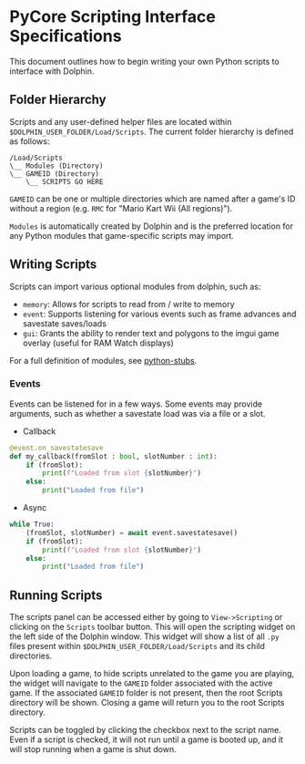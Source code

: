 # PyCore Scripting Interface Specifications

This document outlines how to begin writing your own Python scripts to interface with Dolphin.

## Folder Hierarchy
Scripts and any user-defined helper files are located within `$DOLPHIN_USER_FOLDER/Load/Scripts`. The current folder hierarchy is defined as follows:

```
/Load/Scripts
\__ Modules (Directory)
\__ GAMEID (Directory)
    \__ SCRIPTS GO HERE
```
`GAMEID` can be one or multiple directories which are named after a game's ID without a region (e.g. `RMC` for "Mario Kart Wii (All regions)").

`Modules` is automatically created by Dolphin and is the preferred location for any Python modules that game-specific scripts may import.

## Writing Scripts
Scripts can import various optional modules from dolphin, such as:

- `memory`: Allows for scripts to read from / write to memory
- `event`: Supports listening for various events such as frame advances and savestate saves/loads
- `gui`: Grants the ability to render text and polygons to the imgui game overlay (useful for RAM Watch displays)

For a full definition of modules, see [python-stubs](../python-stubs).

### Events
Events can be listened for in a few ways. Some events may provide arguments, such as whether a savestate load was via a file or a slot.

- Callback
```python
@event.on_savestatesave
def my_callback(fromSlot : bool, slotNumber : int):
    if (fromSlot):
        print(f"Loaded from slot {slotNumber}")
    else:
        print("Loaded from file")
```
- Async
```python
while True:
    (fromSlot, slotNumber) = await event.savestatesave()
    if (fromSlot):
        print(f"Loaded from slot {slotNumber}")
    else:
        print("Loaded from file")
```

## Running Scripts
The scripts panel can be accessed either by going to `View->Scripting` or clicking on the `Scripts` toolbar button. This will open the scripting widget on the left side of the Dolphin window. This widget will show a list of all `.py` files present within `$DOLPHIN_USER_FOLDER/Load/Scripts` and its child directories.

Upon loading a game, to hide scripts unrelated to the game you are playing, the widget will navigate to the `GAMEID` folder associated with the active game. If the associated `GAMEID` folder is not present, then the root Scripts directory will be shown. Closing a game will return you to the root Scripts directory.

Scripts can be toggled by clicking the checkbox next to the script name. Even if a script is checked, it will not run until a game is booted up, and it will stop running when a game is shut down.
